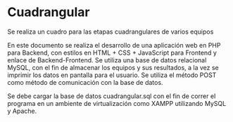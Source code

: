# Cuadrangular
Se realiza un cuadro para las etapas cuadrangulares de varios equipos


En este documento se realiza el desarrollo de una aplicación web en PHP para Backend, con estilos en HTML + CSS + JavaScript para Frontend y enlace de Backend-Frontend. Se utiliza una base de datos relacional MySQL, con el fin de almacenar los equipos y sus resultados, a la vez se imprimir los datos en pantalla para el usuario. Se utiliza el método POST como método de comunicación con la base de datos.

Se debe cargar la base de datos cuadrangular.sql con el fin de correr el programa en un ambiente de virtualización como XAMPP utilizando MySQL y Apache.

